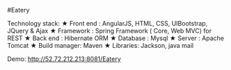 #Eatery

Technology stack:
★ Front end : AngularJS, HTML, CSS, UIBootstrap, JQuery & Ajax
★ Framework : Spring Framework ( Core, Web MVC) for REST
★ Back end : Hibernate ORM
★ Database : Mysql
★ Server : Apache Tomcat
★ Build manager: Maven
★ Libraries: Jackson, java mail

Demo: http://52.72.212.213:8081/Eatery
